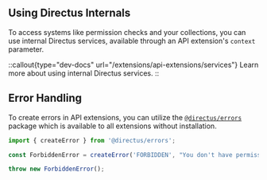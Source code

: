 <div class="prose">

## Using Directus Internals

To access systems like permission checks and your collections, you can use internal Directus services, available through an API extension's `context` parameter.

::callout{type="dev-docs" url="/extensions/api-extensions/services"}
Learn more about using internal Directus services.
::

## Error Handling

To create errors in API extensions, you can utilize the [`@directus/errors`](https://www.npmjs.com/package/@directus/errors) package which is available to all extensions without installation.

```js
import { createError } from '@directus/errors';

const ForbiddenError = createError('FORBIDDEN', "You don't have permissions to see this.", 403);

throw new ForbiddenError();
```

</div>